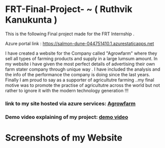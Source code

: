 # FRT-Final-Project- ~ ( Ruthvik Kanukunta )
This is the following Final project made for the FRT Internship .

Azure portal link : https://salmon-dune-044751410.1.azurestaticapps.net

I have created a website for the Company called "Agrowfarm" where they sell all types of farming products and supply in a large lumsum amount. In my website i have given the most perfect details of advertising their own farm stater company through unique way . I have included the analysis and the info of the performance the company is doing since the last years. Finally I am proud to say as a supporter of agricultutre farming ..my final motive was to promote the practise of agricultutre across the world but not rather to ignore it with the modern technology generation !!!

###  link to my site hosted via azure services: [Agrowfarm](https://salmon-dune-044751410.1.azurestaticapps.net)

### Demo video explaining of my project: [demo video](...)

# Screenshots of my Website 
